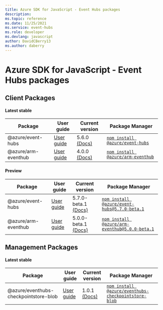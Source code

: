 ```yaml
---
title: Azure SDK for JavaScript - Event Hubs packages
description: 
ms.topic: reference
ms.date: 11/25/2021
ms.service: event-hubs
ms.role: developer
ms.devlang: javascript
author: DavidCBerry13
ms.author: daberry
---
```


# Azure SDK for JavaScript - Event Hubs packages

## Client Packages

#### Latest stable

| Package               | User guide                           | Current version        | Package Manager                |
|-----------------------|--------------------------------------|------------------------|--------------------------------|
| @azure/event-hubs  | [User guide](/javascript/sdk-demo/event-hubs/event-hubs/azure-event-hubs/readme)  | 5.6.0 [(Docs)](/javascript/sdk-demo/event-hubs/event-hubs/azure-event-hubs/latest-stable)  | [`npm install @azure/event-hubs`](https://www.npmjs.com/package/%40azure%2Fevent-hubs) |
| @azure/arm-eventhub  | [User guide](/javascript/sdk-demo/event-hubs/arm-eventhub/azure-arm-eventhub/readme)  | 4.0.0 [(Docs)](/javascript/sdk-demo/event-hubs/arm-eventhub/azure-arm-eventhub/latest-stable)  | [`npm install @azure/arm-eventhub`](https://www.npmjs.com/package/%40azure%2Farm-eventhub) |
 

#### Preview

| Package               | User guide                           | Current version        | Package Manager                |
|-----------------------|--------------------------------------|------------------------|--------------------------------|
| @azure/event-hubs  | [User guide](/javascript/sdk-demo/event-hubs/event-hubs/azure-event-hubs/readme)  | 5.7.0-beta.1 [(Docs)](/javascript/sdk-demo/event-hubs/event-hubs/azure-event-hubs/preview)  | [`npm install @azure/event-hubs@5.7.0-beta.1`](https://www.npmjs.com/package/%40azure%2Fevent-hubs5.7.0-beta.1) |
| @azure/arm-eventhub  | [User guide](/javascript/sdk-demo/event-hubs/arm-eventhub/azure-arm-eventhub/readme)  | 5.0.0-beta.1 [(Docs)](/javascript/sdk-demo/event-hubs/arm-eventhub/azure-arm-eventhub/preview)  | [`npm install @azure/arm-eventhub@5.0.0-beta.1`](https://www.npmjs.com/package/%40azure%2Farm-eventhub5.0.0-beta.1) |
 


 
 

## Management Packages

#### Latest stable

| Package               | User guide                           | Current version        | Package Manager                |
|-----------------------|--------------------------------------|------------------------|--------------------------------|
| @azure/eventhubs-checkpointstore-blob  | [User guide](/javascript/sdk-demo/event-hubs/eventhubs-checkpointstore-blob/azure-eventhubs-checkpointstore-blob/readme)  | 1.0.1 [(Docs)](/javascript/sdk-demo/event-hubs/eventhubs-checkpointstore-blob/azure-eventhubs-checkpointstore-blob/latest-stable)  | [`npm install @azure/eventhubs-checkpointstore-blob`](https://www.npmjs.com/package/%40azure%2Feventhubs-checkpointstore-blob) |
 

 

 
 
